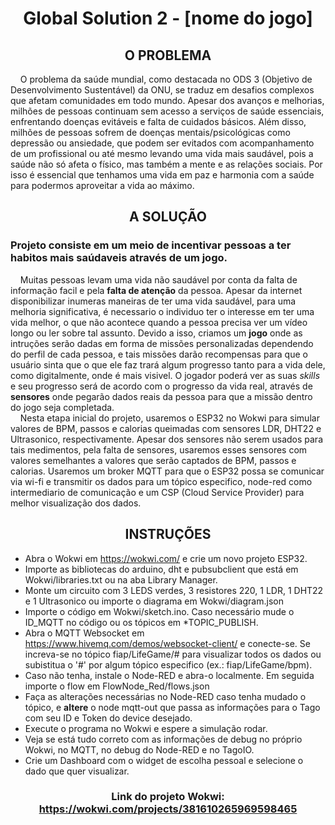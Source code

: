 # <center>Global Solution 2 - [nome do jogo] </center>

## <center>O PROBLEMA</center>
&nbsp;&nbsp;&nbsp;&nbsp;O problema da saúde mundial, como destacada no ODS 3 (Objetivo de Desenvolvimento Sustentável) da ONU, se traduz em desafios complexos que afetam comunidades em todo mundo. Apesar dos avanços e melhorias, milhões de pessoas continuam sem acesso a serviços de saúde essenciais, enfrentando doenças evitáveis ​​e falta de cuidados básicos. Além disso, milhões de pessoas sofrem de doenças mentais/psicológicas como depressão ou ansiedade, que podem ser evitados com acompanhamento de um profissional ou até mesmo levando uma vida mais saudável, pois a saúde não só afeta o físico, mas também a mente e as relações sociais. Por isso é essencial que tenhamos uma vida em paz e harmonia com a saúde para podermos aproveitar a vida ao máximo.

## <center>A SOLUÇÃO</center>
### Projeto consiste em um meio de incentivar pessoas a ter habitos mais saúdaveis através de um jogo.
&nbsp;&nbsp;&nbsp;&nbsp;Muitas pessoas levam uma vida não saudável por conta da falta de informação facil e pela **falta de atenção** da pessoa. Apesar da internet disponibilizar inumeras maneiras de ter uma vida saudável, para uma melhoria significativa, é necessario o individuo ter o interesse em ter uma vida melhor, o que não acontece quando a pessoa precisa ver um vídeo longo ou ler sobre tal assunto. Devido a isso, criamos um **jogo** onde as intruções serão dadas em forma de missões personalizadas dependendo do perfil de cada pessoa, e tais missões darão recompensas para que o usuário sinta que o que ele faz trará algum progresso tanto para a vida dele, como digitalmente, onde é mais visivel. O jogador poderá ver as suas *skills* e seu progresso será de acordo com o progresso da vida real, através de **sensores** onde pegarão dados reais da pessoa para que a missão dentro do jogo seja completada.<br>
&nbsp;&nbsp;&nbsp;&nbsp;Nesta etapa inicial do projeto, usaremos o ESP32 no Wokwi para simular valores de BPM, passos e calorias queimadas com sensores LDR, DHT22 e Ultrasonico, respectivamente. Apesar dos sensores não serem usados para tais medimentos, pela falta de sensores, usaremos esses sensores com valores semelhantes a valores que serão captados de BPM, passos e calorias. Usaremos um broker MQTT para que o ESP32 possa se comunicar via wi-fi e transmitir os dados para um tópico especifico, node-red como intermediario de comunicação e um CSP (Cloud Service Provider) para melhor visualização dos dados.

## <center>INSTRUÇÕES</center>
* Abra o Wokwi em https://wokwi.com/ e crie um novo projeto ESP32.
* Importe as bibliotecas do arduino, dht e pubsubclient que está em Wokwi/libraries.txt ou na aba Library Manager.
* Monte um circuito com 3 LEDS verdes, 3 resistores 220, 1 LDR, 1 DHT22 e 1 Ultrasonico ou importe o diagrama em Wokwi/diagram.json
* Importe o código em Wokwi/sketch.ino. Caso necessário mude o ID_MQTT no código ou os tópicos em *TOPIC_PUBLISH.
* Abra o MQTT Websocket em https://www.hivemq.com/demos/websocket-client/ e conecte-se. Se increva-se no tópico fiap/LifeGame/# para visualizar todos os dados ou subistitua o '#' por algum tópico especifico (ex.: fiap/LifeGame/bpm).
* Caso não tenha, instale o Node-RED e abra-o localmente. Em seguida importe o flow em FlowNode_Red/flows.json
* Faça as alterações necessárias no Node-RED caso tenha mudado o tópico, e **altere** o node mqtt-out que passa as informações para o Tago com seu ID e Token do device desejado. 
* Execute o programa no Wokwi e espere a simulação rodar.
* Veja se está tudo correto com as informações de debug no próprio Wokwi, no MQTT, no debug do Node-RED e no TagoIO.
* Crie um Dashboard com o widget de escolha pessoal e selecione o dado que quer visualizar.

### <center>Link do projeto Wokwi: https://wokwi.com/projects/381610265969598465</center>